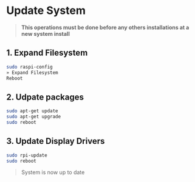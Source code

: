 # Update System

> **This operations must be done before any others installations at a new system install**

## 1. Expand Filesystem

```bash
sudo raspi-config
» Expand Filesystem
Reboot
```

## 2. Udpate packages

```bash
sudo apt-get update
sudo apt-get upgrade
sudo reboot
```
## 3. Update Display Drivers

```bash
sudo rpi-update
sudo reboot
```

> System is now up to date
